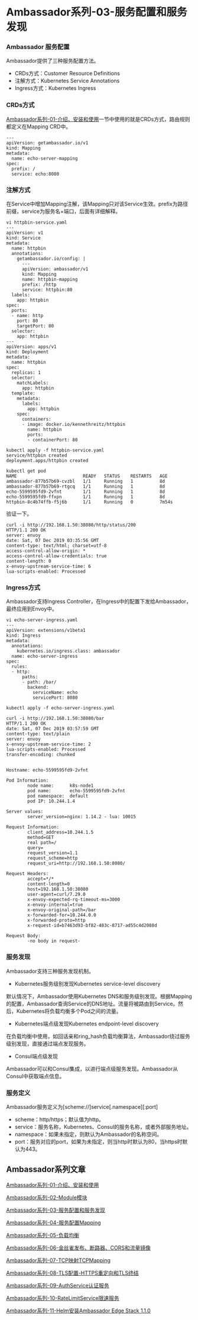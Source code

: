 # Ambassador系列-03-服务配置和服务发现

### Ambassador 服务配置

Ambassador提供了三种服务配置方法。

- CRDs方式：Customer Resource Definitions
- 注解方式：Kubernetes Service Annotations
- Ingress方式：Kubernetes Ingress

### CRDs方式

[Ambassador系列-01-介绍、安装和使用](01-installation-introduction.md)一节中使用的就是CRDs方式，路由规则都定义在Mapping CRD中。

    ---
    apiVersion: getambassador.io/v1
    kind: Mapping
    metadata:
      name: echo-server-mapping
    spec:
      prefix: /
      service: echo:8080

### 注解方式

在Service中增加Mapping注解，该Mapping只对该Service生效。prefix为路径前缀，service为服务名+端口，后面有详细解释。

    vi httpbin-service.yaml
    ---
    apiVersion: v1
    kind: Service
    metadata:
      name: httpbin
      annotations:
        getambassador.io/config: |
          ---
          apiVersion: ambassador/v1
          kind: Mapping
          name: httpbin-mapping
          prefix: /http
          service: httpbin:80
      labels:
        app: httpbin
    spec:
      ports:
      - name: http
        port: 80
        targetPort: 80
      selector:
        app: httpbin
    ---
    apiVersion: apps/v1
    kind: Deployment
    metadata:
      name: httpbin
    spec:
      replicas: 1
      selector:
        matchLabels:
          app: httpbin
      template:
        metadata:
          labels:
            app: httpbin
        spec:
          containers:
          - image: docker.io/kennethreitz/httpbin
            name: httpbin
            ports:
            - containerPort: 80
    
    kubectl apply -f httpbin-service.yaml
    service/httpbin created
    deployment.apps/httpbin created
    
    kubectl get pod
    NAME                         READY   STATUS    RESTARTS   AGE
    ambassador-877b57b69-cvzbl   1/1     Running   1          8d
    ambassador-877b57b69-rtgcq   1/1     Running   1          8d
    echo-5599595fd9-2vfnt        1/1     Running   1          8d
    echo-5599595fd9-ffxpn        1/1     Running   1          8d
    httpbin-8c4b74ffb-f5j6b      1/1     Running   0          7m54s

验证一下。

    curl -i http://192.168.1.50:38080/http/status/200
    HTTP/1.1 200 OK
    server: envoy
    date: Sat, 07 Dec 2019 03:35:56 GMT
    content-type: text/html; charset=utf-8
    access-control-allow-origin: *
    access-control-allow-credentials: true
    content-length: 0
    x-envoy-upstream-service-time: 6
    lua-scripts-enabled: Processed

### Ingress方式

Ambassador支持Ingress Controller，在Ingress中的配置下发给Ambassador，最终应用到Envoy中。

    vi echo-server-ingress.yaml
    ---
    apiVersion: extensions/v1beta1
    kind: Ingress
    metadata:
      annotations:
        kubernetes.io/ingress.class: ambassador
      name: echo-server-ingress
    spec:
      rules:
      - http:
          paths:
          - path: /bar/
            backend:
              serviceName: echo
              servicePort: 8080
    
    kubectl apply -f echo-server-ingress.yaml
    
    curl -i http://192.168.1.50:38080/bar
    HTTP/1.1 200 OK
    date: Sat, 07 Dec 2019 03:57:59 GMT
    content-type: text/plain
    server: envoy
    x-envoy-upstream-service-time: 2
    lua-scripts-enabled: Processed
    transfer-encoding: chunked
    
    
    Hostname: echo-5599595fd9-2vfnt
    
    Pod Information:
            node name:      k8s-node1
            pod name:       echo-5599595fd9-2vfnt
            pod namespace:  default
            pod IP: 10.244.1.4
    
    Server values:
            server_version=nginx: 1.14.2 - lua: 10015
    
    Request Information:
            client_address=10.244.1.5
            method=GET
            real path=/
            query=
            request_version=1.1
            request_scheme=http
            request_uri=http://192.168.1.50:8080/
    
    Request Headers:
            accept=*/*
            content-length=0
            host=192.168.1.50:38080
            user-agent=curl/7.29.0
            x-envoy-expected-rq-timeout-ms=3000
            x-envoy-internal=true
            x-envoy-original-path=/bar
            x-forwarded-for=10.244.0.0
            x-forwarded-proto=http
            x-request-id=b7463d93-bf82-483c-8717-ad55c4d2088d
    
    Request Body:
            -no body in request-

### 服务发现

Ambassador支持三种服务发现机制。

- Kubernetes服务级别发现Kubernetes service-level discovery

默认情况下，Ambassador使用Kubernetes DNS和服务级别发现。根据Mapping的配置，Ambassador查询Service的DNS地址。流量将被路由到Service。然后，Kubernetes将负载均衡多个Pod之间的流量。

- Kubernetes端点级发现Kubernetes endpoint-level discovery

在负载均衡中使用，如回话亲和ring_hash负载均衡算法，Ambassador绕过服务级别发现，直接通过端点发现服务。

- Consul端点级发现

Ambassador可以和Consul集成，以进行端点级服务发现。Ambassador从Consul中获取端点信息。

### 服务定义

Ambassador服务定义为[scheme://]service[.namespace][:port]

- scheme：http/https；默认值为http。
- service：服务名称，Kubernetes、Consul的服务名称，或者外部服务地址。
- namespace：如果未指定，则默认为Ambassador的名称空间。
- port：服务对应的port，如果为未指定，则当http时默认为80，当https时默认为443。

## Ambassador系列文章

[Ambassador系列-01-介绍、安装和使用](01-installation-introduction.md)

[Ambassador系列-02-Module模块](02-module.md)

[Ambassador系列-03-服务配置和服务发现](03-service-configuration-discovery.md)

[Ambassador系列-04-服务配置Mapping](04-service-mapping.md)

[Ambassador系列-05-负载均衡](05-load-balance.md) 

[Ambassador系列-06-金丝雀发布、断路器、CORS和流量镜像](06-other-feature.md)

[Ambassador系列-07-TCP映射TCPMapping](07-tcpmapping.md)

[Ambassador系列-08-TLS配置-HTTPS重定向和TLS终结](08-tlscontext.md)

[Ambassador系列-09-AuthService认证服务](09-authservice.md)

[Ambassador系列-10-RateLimitService限速服务](10-ratelimitservice.md)

[Ambassador系列-11-Helm安装Ambassador Edge Stack 1.1.0](11-ambassador-edge-stack-helm-installation.md)
